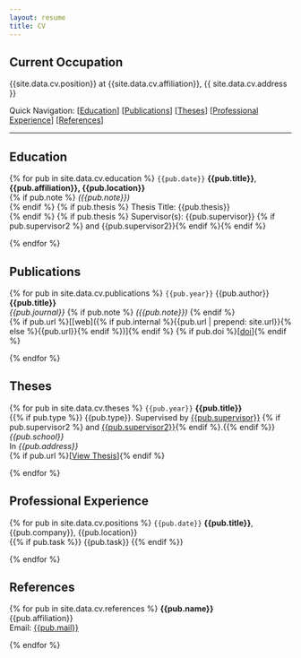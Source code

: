 ```yaml
---
layout: resume
title: CV
---
```


## Current Occupation

{{site.data.cv.position}} at {{site.data.cv.affiliation}}, {{ site.data.cv.address }}

Quick Navigation: [[Education](#education)] [[Publications](#publications)] [[Theses](#theses)] [[Professional Experience](#professional-experience)] [[References](#references)]

----

## Education

{% for pub in site.data.cv.education %}
`{{pub.date}}`
**{{pub.title}}**, **{{pub.affiliation}}, {{pub.location}}**<br />
{% if pub.note %} *({{pub.note}})*<br />{% endif %}
{% if pub.thesis %} Thesis Title: {{pub.thesis}}<br /> {% endif %}
{% if pub.thesis %} Supervisor(s): {{pub.supervisor}} {% if pub.supervisor2 %} and {{pub.supervisor2}}{% endif %}{% endif %}

{% endfor %}

## Publications

{% for pub in site.data.cv.publications %}
`{{pub.year}}`
{{pub.author}}<br />
**{{pub.title}}**<br />
*{{pub.journal}}*
{% if pub.note %} *({{pub.note}})* {% endif %}<br />
{% if pub.url %}[[web]({% if pub.internal %}{{pub.url | prepend: site.url}}{% else %}{{pub.url}}{% endif %})]{% endif %}
{% if pub.doi %}[[doi]({{pub.doi}})]{% endif %}

{% endfor %}

## Theses

{% for pub in site.data.cv.theses %}
`{{pub.year}}`
**{{pub.title}}**<br />
{{% if pub.type %}} {{pub.type}}. Supervised by [{{pub.supervisor}}]({{pub.supervisor_link}})
{% if pub.supervisor2 %} and [{{pub.supervisor2}}]({{pub.supervisor2_link}}){% endif %}.{{% endif %}}<br />
*{{pub.school}}*<br />
In *{{pub.address}}* <br />
{% if pub.url %}[[View Thesis]({{pub.url}})]{% endif %}

{% endfor %}

## Professional Experience

{% for pub in site.data.cv.positions %}
`{{pub.date}}`
**{{pub.title}}**, {{pub.company}}, {{pub.location}}<br />
{{% if pub.task %}} {{pub.task}} {{% endif %}}

{% endfor %}

## References

{% for pub in site.data.cv.references %}
**{{pub.name}}**<br />
{{pub.affiliation}}<br />
Email: [{{pub.mail}}](mailto:{{pub.mail}})

{% endfor %}



<!-- ### Footer

Last updated: Oct 25, 2020 -->


